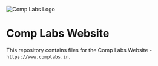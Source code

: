 ![Comp Labs Logo](https://user-images.githubusercontent.com/86196753/142728005-e1098859-1d9b-45ed-8986-4ffbd4e22151.jpg)

# Comp Labs Website

This repository contains files for the Comp Labs Website - `https://www.complabs.in`.
